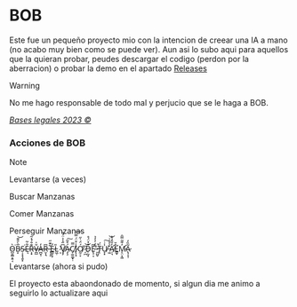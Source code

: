 # BOB

Este fue un pequeño proyecto mio con la intencion de creear una IA a mano (no acabo muy bien como se puede ver).
Aun asi lo subo aqui para aquellos que la quieran probar, peudes descargar el codigo (perdon por la aberracion) o probar la demo en el apartado [Releases](https://github.com/FerLS/BOB/releases)

>[!Warning]
>No me hago responsable de todo mal y perjucio que se le haga a BOB.
>
>*[Bases legales 2023 ©](https://www.youtube.com/watch?v=xvFZjo5PgG0&ab_channel=Duran)*
>
### Acciones de BOB

>[!Note]
> Levantarse (a veces)
> 
> Buscar Manzanas
> 
> Comer Manzanas
> 
> Perseguir Manzanas
> 
>
> Ò̴̺̮̻͔͍͔͘B̵͙̅̀̐͊͝Ṣ̴͔̟̘͍̟͘Ę̶͋͂R̶͎̟͊̐́̽͂V̶̪̲̌̍A̶̪̬̹̒R̵̮̩͉͆ ̵̢̝͈͋͊̋E̷̳̝̣̗̓L̴͖̣̎ ̷͕̔V̸̡̡͆̋̾͐̈́̾Á̴̡̧͒͂͠C̸̞̫̫͚͓̣̿I̷̢̩̘̾͒̈́̿̈͠Ớ̸̰̠̞̈́͗̋ ̷̠̪̇͘͘͝D̵̹̰͓͒̽̈́̊E̷̢̠͔͆̕ ̷͈̺̬̏̒̓̓̉̚T̶̢̈́U̸̞͓̾̇͠ ̵͖̌͛̽͗̇͝A̸̛̜͉̓̄̂̉̐L̴̛͇̟̂̆M̷̨̛̤͙͖̒͊̃̿̑A̷̢̩̞̹͂̏̓
>
> Levantarse (ahora si pudo)

El proyecto esta abaondonado de momento, si algun dia me animo a seguirlo lo actualizare aqui
